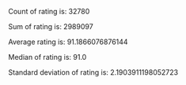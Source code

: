 Count of rating is: 32780

Sum of rating is: 2989097

Average rating is: 91.1866076876144

Median of rating is: 91.0

Standard deviation of rating is: 2.1903911198052723

